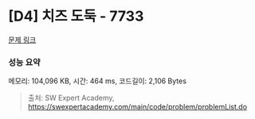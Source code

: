 # [D4] 치즈 도둑 - 7733 

[문제 링크](https://swexpertacademy.com/main/code/problem/problemDetail.do?contestProbId=AWrDOdQqRCUDFARG) 

### 성능 요약

메모리: 104,096 KB, 시간: 464 ms, 코드길이: 2,106 Bytes



> 출처: SW Expert Academy, https://swexpertacademy.com/main/code/problem/problemList.do